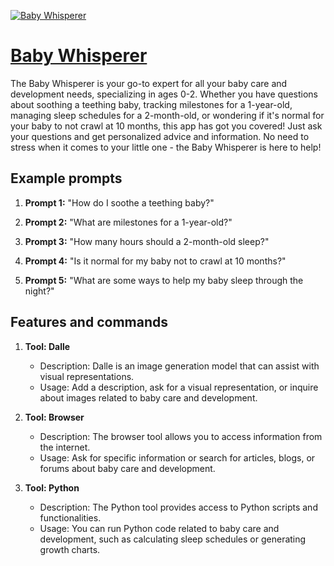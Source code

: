 [![Baby Whisperer](https://files.oaiusercontent.com/file-yaSphasvkU64htOcA7tv0fsL?se=2123-10-17T13%3A50%3A45Z&sp=r&sv=2021-08-06&sr=b&rscc=max-age%3D31536000%2C%20immutable&rscd=attachment%3B%20filename%3D6ff29b41-f2de-46da-8f71-8247ddead6f8.png&sig=YkCH9tNqmBVhymuMuJ100p9TcKg2eUDQi5zs6CyAJBc%3D)](https://chat.openai.com/g/g-j01idqlPY-baby-whisperer)

# [Baby Whisperer](https://chat.openai.com/g/g-j01idqlPY-baby-whisperer)

The Baby Whisperer is your go-to expert for all your baby care and development needs, specializing in ages 0-2. Whether you have questions about soothing a teething baby, tracking milestones for a 1-year-old, managing sleep schedules for a 2-month-old, or wondering if it's normal for your baby to not crawl at 10 months, this app has got you covered! Just ask your questions and get personalized advice and information. No need to stress when it comes to your little one - the Baby Whisperer is here to help!

## Example prompts

1. **Prompt 1:** "How do I soothe a teething baby?"

2. **Prompt 2:** "What are milestones for a 1-year-old?"

3. **Prompt 3:** "How many hours should a 2-month-old sleep?"

4. **Prompt 4:** "Is it normal for my baby not to crawl at 10 months?"

5. **Prompt 5:** "What are some ways to help my baby sleep through the night?"

## Features and commands

1. **Tool: Dalle**

   - Description: Dalle is an image generation model that can assist with visual representations.
   - Usage: Add a description, ask for a visual representation, or inquire about images related to baby care and development.

2. **Tool: Browser**

   - Description: The browser tool allows you to access information from the internet.
   - Usage: Ask for specific information or search for articles, blogs, or forums about baby care and development.

3. **Tool: Python**

   - Description: The Python tool provides access to Python scripts and functionalities.
   - Usage: You can run Python code related to baby care and development, such as calculating sleep schedules or generating growth charts.
